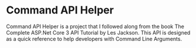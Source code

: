 # Command API Helper

Command API Helper is a project that I followed along from the book The Complete ASP.Net Core 3 API Tutorial by Les Jackson. This API is designed as a quick reference to help developers with Command Line Arguments.
